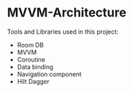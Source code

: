 # MVVM-Architecture

Tools and Libraries used in this project:

- Room DB
- MVVM
- Coroutine
- Data binding
- Navigation component
- Hilt Dagger
